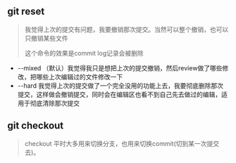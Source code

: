 ## git reset

> 我觉得上次的提交有问题，我要撤销那次提交。当然可以整个撤销，也可以只撤销某些文件
>
> 这个命令的效果是commit log记录会被删除

* --mixed （默认）我觉得我只是想把上次的提交撤销，然后review做了哪些修改，把哪些上次编辑过的文件修改一下
* --hard 我觉得上次的提交做了一个完全没用的功能上去，我要彻底删除那次提交，这样做会撤销提交，同时会在编辑区也看不到自己先去做过的编辑，适用于彻底清除那次提交

## git checkout

> checkout 平时大多用来切换分支，也用来切换commit\(切到某一次提交去\)。



